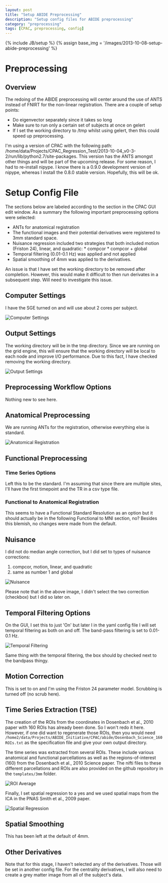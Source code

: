 ```yaml
---
layout: post
title: "Setup ABIDE Preprocessing"
description: "Setup config files for ABIDE preprocessing"
category: "preprocessing"
tags: [CPAC, preprocessing, config]
---
```

{% include JB/setup %}
{% assign base_img = '/images/2013-10-08-setup-abide-preprocessing' %}

#  Preprocessing

## Overview

The redoing of the ABIDE preprocessing will center around the use of ANTS instead of FNIRT for the non-linear registration. There are a couple of setup points:

* Do eigenvector separately since it takes so long
* Make sure to run only a certain set of subjects at once on gelert
* If I set the working directory to /tmp whilst using gelert, then this could speed up preprocessing.

I'm using a version of CPAC with the following path: /home/data/Projects/CPAC_Regression_Test/2013-10-04_v0-3-2/run/lib/python2.7/site-packages. This version has the ANTS amongst other things and will be part of the upcoming release. For some reason, I had to re-install nipype. I know there is a 0.9.0 development version of nipype, whereas I install the 0.8.0 stable version. Hopefully, this will be ok.

# Setup Config File

The sections below are labeled according to the section in the CPAC GUI edit window. As a summary the following important preprocessing options were selected:

* ANTs for anatomical registration
* The functional images and their potential derivatives were registered to 3mm standard space.
* Nuisance regression included two strategies that both included motion (Friston 24), linear, and quadratic:
		* compcor
		* compcor + global
* Temporal filtering (0.01-0.1 Hz) was applied and not applied
* Spatial smoothing of 4mm was applied to the derivatives.

An issue is that I have set the working directory to be removed after completion. However, this would make it difficult to then run derivates in a subsequent step. Will need to investigate this issue.


## Computer Settings

I have the SGE turned on and will use about 2 cores per subject.

![Computer Settings]({{base_img}}/computer_settings.png)

## Output Settings

The working directory will be in the tmp directory. Since we are running on the grid engine, this will ensure that the working directory will be local to each node and improve I/O performance. Due to this fact, I have checked removing the working directory.

![Output Settings]({{base_img}}/output_settings.png)

## Preprocessing Workflow Options

Nothing new to see here.

## Anatomical Preprocessing

We are running ANTs for the registration, otherwise everything else is standard.

![Anatomical Registration]({{base_img}}/anatomical_registration.png)


## Functional Preprocessing

### Time Series Options

Left this to be the standard. I'm assuming that since there are multiple sites, I'll have the first timepoint and the TR in a csv type file.

### Functional to Anatomical Registration

This seems to have a Functional Standard Resolution as an option but it should actually be in the following Functional to MNI section, no? Besides this blemish, no changes were made from the default.


## Nuisance

I did not do median angle correction, but I did set to types of nuisance corrections:

1. compcor, motion, linear, and quadratic
2. same as number 1 and global

![Nuisance]({{base_img}}/nuisance.png)

Please note that in the above image, I didn't select the two correction (checkbox) but I did so later on.

## Temporal Filtering Options

On the GUI, I set this to just 'On' but later I in the yaml config file I will set temporal filtering as both on and off. The band-pass filtering is set to 0.01-0.1 Hz.

![Temporal Filtering]({{base_img}}/temporal_filtering.png)

Same thing with the temporal filtering, the box should by checked next to the bandpass thingy.

## Motion Correction

This is set to on and I'm using the Friston 24 parameter model. Scrubbing is turned off (no scrub here).


## Time Series Extraction (TSE)

The creation of the ROIs from the coordinates in Dosenbach et al., 2010 paper with 160 ROIs has already been done. So I won't redo it here. However, if one did want to regenerate those ROIs, then you would need `/home2/data/Projects/ABIDE_Initiative/CPAC/abide/Dosenbach_Science_160ROIs.txt` as the specification file and give your own output directory.

The time series was extracted from several ROIs. These include various anatomical and functional parcellations as well as the regions-of-interest (160) from the Dosenbach et al., 2010 Science paper. The nifti files to these different parcellations and ROIs are also provided on the github repository in the `templates/3mm` folder.

![ROI Average]({{base_img}}/roi_average.png)

Finally, I set spatial regression to a yes and we used spatial maps from the ICA in the PNAS Smith et al., 2009 paper.

![Spatial Regression]({{base_img}}/spatial_regression.png)

## Spatial Smoothing

This has been left at the default of 4mm.

## Other Derivatives

Note that for this stage, I haven't selected any of the derivatives. Those will be set in another config file. For the centrality derivatives, I will also need to create a grey matter image from all of the subject's data.